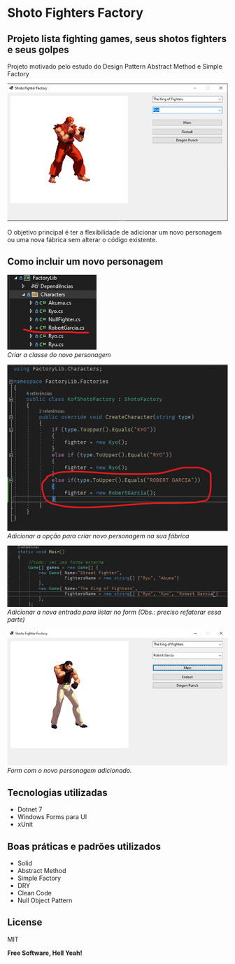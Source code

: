 # Shoto Fighters Factory
## Projeto lista fighting games, seus shotos fighters e seus golpes
Projeto motivado pelo estudo do Design Pattern Abstract Method e Simple Factory


![My Image](main.png)

O objetivo principal é ter a flexibilidade de adicionar um novo personagem ou uma nova fábrica sem alterar o código existente.

## Como incluir um novo personagem

![My Image](folder_to_add_character.png)<br />
*Criar a classe do novo personagem*

![My Image](factory_to_add_character.png)<br />
*Adicionar a opção para criar novo personagem na sua fábrica*

![My Image](array_to_add_character.png)<br />
*Adicionar a nova entrada para listar no form (Obs.: preciso refatorar essa parte)*

![My Image](robert_added.png)<br />
*Form com o novo personagem adicionado.*

## Tecnologias utilizadas

- Dotnet 7
- Windows Forms para UI
- xUnit 

## Boas práticas e padrões utilizados

- Solid
- Abstract Method
- Simple Factory
- DRY
- Clean Code
- Null Object Pattern

## License

MIT

**Free Software, Hell Yeah!**
